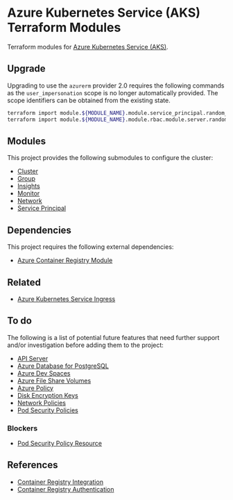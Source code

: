 # Azure Kubernetes Service (AKS) Terraform Modules

Terraform modules for [Azure Kubernetes Service (AKS)](https://azure.microsoft.com/en-gb/services/kubernetes-service/).

## Upgrade

Upgrading to use the `azurerm` provider 2.0 requires the following commands as
the `user_impersonation` scope is no longer automatically provided. The scope
identifiers can be obtained from the existing state.

```sh
terraform import module.${MODULE_NAME}.module.service_principal.random_uuid.user_impersonation_scope ${SCOPE_ID_1}
terraform import module.${MODULE_NAME}.module.rbac.module.server.random_uuid.user_impersonation_scope ${SCOPE_ID_2}
```

## Modules

This project provides the following submodules to configure the cluster:

- [Cluster](modules/cluster/README.md)
- [Group](modules/group/README.md)
- [Insights](modules/insights/README.md)
- [Monitor](modules/monitor/README.md)
- [Network](modules/network/README.md)
- [Service Principal](modules/service-principal/README.md)

## Dependencies

This project requires the following external dependencies:

- [Azure Container Registry Module](https://github.com/dbalcomb/terraform-azurerm-acr)

## Related

- [Azure Kubernetes Service Ingress](https://github.com/dbalcomb/terraform-azurerm-aks-ingress)

## To do

The following is a list of potential future features that need further support
and/or investigation before adding them to the project:

- [API Server](https://docs.microsoft.com/en-gb/azure/aks/api-server-authorized-ip-ranges)
- [Azure Database for PostgreSQL](https://docs.microsoft.com/en-gb/azure/postgresql/concepts-aks)
- [Azure Dev Spaces](https://docs.microsoft.com/en-gb/azure/dev-spaces/)
- [Azure File Share Volumes](https://docs.microsoft.com/en-gb/azure/aks/azure-files-volume)
- [Azure Policy](https://docs.microsoft.com/en-gb/azure/governance/policy/concepts/rego-for-aks)
- [Disk Encryption Keys](https://docs.microsoft.com/en-gb/azure/aks/azure-disk-customer-managed-keys)
- [Network Policies](https://docs.microsoft.com/en-gb/azure/aks/use-network-policies)
- [Pod Security Policies](https://docs.microsoft.com/en-gb/azure/aks/use-pod-security-policies)

### Blockers

- [Pod Security Policy Resource](https://github.com/terraform-providers/terraform-provider-kubernetes/pull/624)

## References

- [Container Registry Integration](https://docs.microsoft.com/en-gb/azure/aks/cluster-container-registry-integration)
- [Container Registry Authentication](https://docs.microsoft.com/en-gb/azure/container-registry/container-registry-auth-kubernetes)
